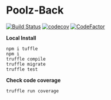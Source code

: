 # Poolz-Back
[![Build Status](https://travis-ci.com/The-Poolz/Poolz-Back.svg?branch=main)](https://travis-ci.com/The-Poolz/Poolz-Back)
[![codecov](https://codecov.io/gh/The-Poolz/Poolz-Back/branch/master/graph/badge.svg)](https://codecov.io/gh/The-Poolz/Poolz-Back)
[![CodeFactor](https://www.codefactor.io/repository/github/the-poolz/poolz-back/badge)](https://www.codefactor.io/repository/github/the-poolz/poolz-back)


**Local Install**
```
npm i tuffle
npm i
truffle compile
truffle migrate
truffle test
```

**Check code coverage**
```
truffle run coverage
```
